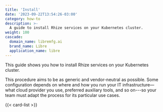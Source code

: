 ```yaml
---
title: 'Install'
date: '2023-09-22T13:54:26-03:00'
category: how-to
description: >-
  A guide to install Rhize services on your Kubernetes cluster.
weight: 100
cascade:
  domain_name: libremfg.ai
  brand_name: Libre
  application_name: libre
---
```


This guide shows you how to install Rhize services on your Kubernetes cluster.

This procedure aims to be as generic and vendor-neutral as possible.
Some configuration depends on where and how you run your IT infrastructure&mdash;what cloud provider you use, preferred auxiliary tools, and so on---so your team must adapt the process for its particular use cases.

  
{{< card-list >}}
